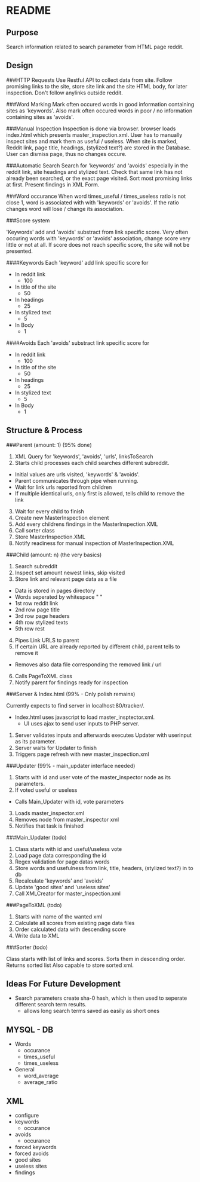README
======

Purpose
-------
Search information related to search parameter from HTML page reddit. 

Design
------

###HTTP Requests
Use Restful API to collect data from site. Follow promising links to the site, store site link and the site HTML body, for later inspection. Don't follow anylinks outside reddit.

###Word Marking
Mark often occured words in good information containing sites as 'keywords'. Also mark often occured words in poor / no information containing sites as 'avoids'.

###Manual Inspection
Inspection is done via browser. browser loads index.html which presents master_inspection.xml.
User has to manually inspect sites and mark them as useful / useless. When site is marked, Reddit link, page title, headings, (stylized text?) are stored in the Database. User can dismiss page, thus no changes occure.

###Automatic Search
Search for 'keywords' and 'avoids' especially in the reddit link, site headings and stylized text. Check that same link has not already been searched, or the exact page visited.
Sort most promising links at first. Present findings in XML Form.

###Word occurance
When word times_useful / times_useless ratio is not close 1, word is associated with with 'keywords' or 'avoids'. If the ratio changes word will lose / change its association.

###Score system

'Keywords' add and 'avoids' substract from link specific score.
Very often occuring words with 'keywords' or 'avoids' association, change score very little or not at all. 
If score does not reach specific score, the site will not be presented.

####Keywords
Each 'keyword' add link specific score for

+ In reddit link
  - 100
+ In title of the site  
  - 50
+ In headings
  - 25
+ In stylized text
  - 5
+ In Body
  - 1

####Avoids
Each 'avoids' substract link specific score for

+ In reddit link
  - 100
+ In title of the site  
  - 50
+ In headings
  - 25
+ In stylized text
  - 5
+ In Body
  - 1

Structure & Process
-------------------

###Parent (amount: 1) (95% done)

1. XML Query for 'keywords', 'avoids', 'urls', linksToSearch
2. Starts child processes each child searches different subreddit. 
  - Initial values are urls visited, 'keywords' & 'avoids'. 
  - Parent communicates through pipe when running.
  - Wait for link urls reported from children
  - If multiple identical urls, only first is allowed, tells child to remove the link
3. Wait for every child to finish 
4. Create new MasterInspection element
5. Add every childrens findings in the MasterInspection.XML
6. Call sorter class
7. Store MasterInspection.XML
8. Notify readiness for manual inspection of MasterInspection.XML

###Child (amount: n)  (the very basics)

1. Search subreddit
2. Inspect set amount newest links, skip visited
3. Store link and relevant page data as a file
  - Data is stored in pages directory
  - Words seperated by whitespace " " 
  - 1st row reddit link
  - 2nd row page title
  - 3rd row page headers
  - 4th row stylized texts
  - 5th row rest
4. Pipes Link URLS to parent
5. If certain URL are already reported by different child, parent tells to remove it 
  - Removes also data file corresponding the removed link / url
6. Calls PageToXML class
7. Notify parent for findings ready for inspection

###Server & Index.html  (99% - Only polish remains)

Currently expects to find server in localhost:80/tracker/. 

- Index.html uses javascript to load master_insptector.xml.
  * UI uses ajax to send user inputs to PHP server. 
1. Server validates inputs and afterwards executes Updater with userinput as its parameter.
2. Server waits for Updater to finish
3. Triggers page refresh with new master_inspection.xml

###Updater  (99% - main_updater interface needed)

1. Starts with id and user vote of the master_inspector node as its parameters.
2. If voted useful or useless
  * Calls Main_Updater with id, vote parameters
3. Loads master_inspector.xml
4. Removes node from master_inspector xml
5. Notifies that task is finished

###Main_Updater  (todo)

1. Class starts with id and useful/useless vote
2. Load page data corresponding the id
3. Regex validation for page datas words
4. Store words and usefulness from link, title, headers, (stylized text?) in to db
5. Recalculate 'keywords' and 'avoids'
6. Update 'good sites' and 'useless sites'
7. Call XMLCreator for master_inspection.xml

###PageToXML (todo)

1. Starts with name of the wanted xml
2. Calculate all scores from existing page data files
3. Order calculated data with descending score
4. Write data to XML

###Sorter  (todo)

Class starts with list of links and scores. Sorts them in descending order. Returns sorted list
Also capable to store sorted xml.


Ideas For Future Development
----------------------------

- Search parameters create sha-0 hash, which is then used to seperate different search term results.
  - allows long search terms saved as easily as short ones

MYSQL - DB
----------

+ Words 
  - occurance 
  - times_useful 
  - times_useless
+ General
  - word_average
  - average_ratio

XML
---

* configure
* keywords
  - occurance
* avoids
  - occurance
* forced keywords
* forced avoids
* good sites	
* useless sites
* findings
